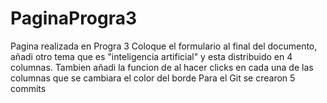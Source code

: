 # PaginaProgra3
Pagina realizada en Progra 3
Coloque el formulario al final del documento, añadi otro tema que es "inteligencia artificial" y esta distribuido en 4 columnas.
Tambien añadi la funcion de al hacer clicks en cada una de las columnas que se cambiara el color del borde
Para el Git se crearon 5 commits
